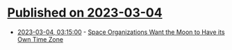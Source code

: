 # [Published on 2023-03-04](index.md)

* [2023-03-04, 03:15:00](https://soylentnews.org/article.pl?sid=23/03/03/1256243&from=rss) - [Space Organizations Want the Moon to Have its Own Time Zone](https://soylentnews.org/article.pl?sid=23/03/03/1256243&from=rss)
